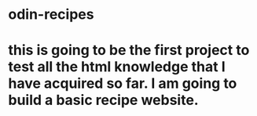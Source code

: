 # odin-recipes
# this is going to be the first project to test all the html knowledge that I have acquired so far. I am going to build a basic recipe website.
